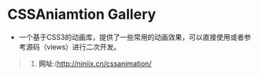 # CSSAniamtion Gallery

- 一个基于CSS3的动画库，提供了一些常用的动画效果，可以直接使用或者参考源码（views）进行二次开发。
>
> 1. **网址**:(<http://niniix.cn/cssanimation/>

